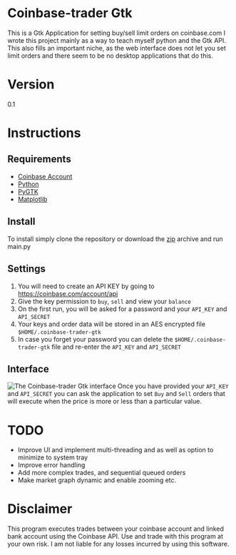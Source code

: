 Coinbase-trader Gtk
===================

This is a Gtk Application for setting buy/sell limit orders on coinbase.com
I wrote this project mainly as a way to teach myself python and the Gtk API.  This also fills an important niche, as the web interface does not let you set limit orders and there seem to be no desktop applications that do this.

# Version
0.1

# Instructions

## Requirements
- [Coinbase Account](http://www.coinbase.com)
- [Python](http://www.python.org/downloads/)
- [PyGTK](http://www.pygtk.org/)
- [Matplotlib](http://matplotlib.org/downloads.html)

## Install
To install simply clone the repository or download the [zip](https://github.com/sh4nth/coinbase-trader-gtk/archive/master.zip) archive and run main.py

## Settings
1. You will need to create an API KEY by going to https://coinbase.com/account/api
2. Give the key permission to `buy`, `sell` and view your `balance`
3. On the first run, you will be asked for a password and your `API_KEY` and `API_SECRET`
4. Your keys and order data will be stored in an AES encrypted file `$HOME/.coinbase-trader-gtk`
5. In case you forget your password you can delete the `$HOME/.coinbase-trader-gtk` file and re-enter the `API_KEY` and `API_SECRET`

## Interface
![The Coinbase-trader Gtk interface](http://i.imgur.com/02c7Yaj.png)
Once you have provided your `API_KEY` and `API_SECRET` you can ask the application to set `Buy` and `Sell` orders that will execute when the price is more or less than a particular value.

# TODO
- Improve UI and implement multi-threading and as well as option to minimize to system tray
- Improve error handling
- Add more complex trades, and sequential queued orders
- Make market graph dynamic and enable zooming etc.


# Disclaimer

This program executes trades between your coinbase account and linked bank account using the Coinbase API.  Use and trade with this program at your own risk.  I am not liable for any losses incurred by using this software.
